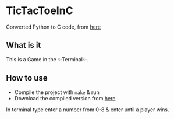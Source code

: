 # TicTacToeInC

Converted Python to C code, from [here](https://github.com/justusdecker/tic-tac-toe-java-and-python/blob/main/main.py)

## What is it

This is a Game in the ✨Terminal✨.

## How to use

* Compile the project with `make` & run
* Download the compiled version from [here](https://github.com/justusdecker/TicTacToeInC/releases/)

In terminal type enter a number from 0-8 & enter until a player wins.